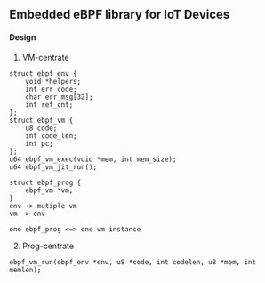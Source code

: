 ## Embedded eBPF library for IoT Devices  


#### Design  
1. VM-centrate  
```
struct ebpf_env {
    void *helpers;
    int err_code;
    char err_msg[32];
    int ref_cnt;
};
struct ebpf_vm {
    u8 code;
    int code_len;
    int pc;
};
u64 ebpf_vm_exec(void *mem, int mem_size);
u64 ebpf_vm_jit_run();

struct ebpf_prog {
    ebpf_vm *vm;
}
env -> mutiple vm
vm -> env

one ebpf_prog <=> one vm instance
```

2. Prog-centrate
```
ebpf_vm_run(ebpf_env *env, u8 *code, int codelen, u8 *mem, int memlen);
```
